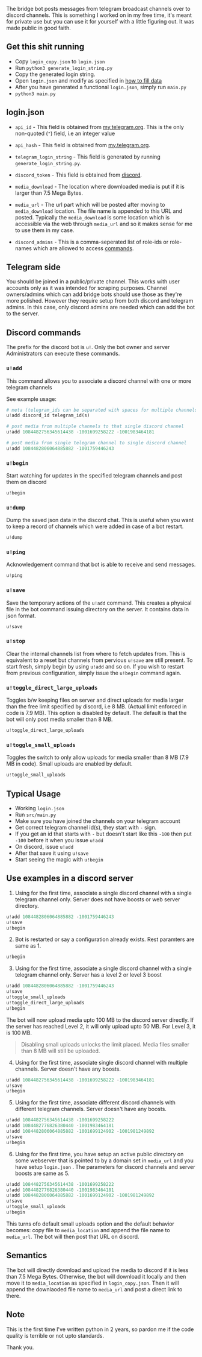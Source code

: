 The bridge bot posts messages from telegram broadcast channels over to discord channels.
This is something I worked on in my free time, it's meant for private use but you
can use it for yourself with a little figuring out.
It was made public in good faith.

## Get this shit running

- Copy `login_copy.json` to `login.json`
- Run `python3 generate_login_string.py`
- Copy the generated login string.
- Open `login.json` and modify as specified in [how to fill data](#login.json)
- After you have generated a functional `login.json`, simply run `main.py`
- `python3 main.py`

## login.json

- `api_id` - This field is obtained from [my.telegram.org](https://my.telegram.org). This is the only non-quoted (`"`) field, i.e an integer value

- `api_hash` - This field is obtained from [my.telegram.org](https://my.telegram.org).

- `telegram_login_string` - This field is generated by running `generate_login_string.py`.

- `discord_token` - This field is obtained from [discord](https://discord.com/developers/applications).

- `media_download` - The location where downloaded media is put if it is larger than 7.5 Mega Bytes.

- `media_url` - The url part which will be posted after moving to `media_download` location. The file name is appended to this URL and posted.
Typically the `media_download` is some location which is accessible via the
web through `media_url` and so it makes sense for me to use them in my case.

- `discord_admins` - This is a comma-seperated list of role-ids or role-names
which are allowed to access [commands](#discord-commands).


## Telegram side
You should be joined in a public/private channel. This works with user accounts only
as it was intended for scraping purposes. Channel owners/admins which can add bridge
bots should use those as they're more polished. However they require setup from both
discord and telegram admins. In this case, only discord admins are needed which can
add the bot to the server.

## Discord commands
The prefix for the discord bot is `u!`. Only the bot owner and server Administrators
can execute these commands.

### `u!add`
This command allows you to associate a discord channel with one or more telegram channels

See example usage:

```py
# meta (telegram_ids can be separated with spaces for multiple channels)
u!add discord_id telegram_id(s)
```

```py
# post media from multiple channels to that single discord channel
u!add 1084482756345614438 -1001699258222 -1001983464181
```
```py
# post media from single telegram channel to single discord channel
u!add 1084482806064885882 -1001759446243
```

### `u!begin`
Start watching for updates in the specified telegram channels and post them on discord
```py
u!begin
```

### `u!dump`
Dump the saved json data in the discord chat. This is useful when you want to keep a record
of channels which were added in case of a bot restart.
```py
u!dump
```

### `u!ping`
Acknowledgement command that bot is able to receive and send messages.
```py
u!ping
```

### `u!save`
Save the temporary actions of the `u!add` command. This creates a physical file in the bot
command issuing directory on the server. It contains data in json format.

```py
u!save
```

### `u!stop`
Clear the internal channels list from where to fetch updates from.
This is equivalent to a reset but channels from pervious `u!save`
are still present. To start fresh, simply begin by using `u!add` and 
so on. If you wish to restart from previous configuration, simply
issue the `u!begin` command again.

### `u!toggle_direct_large_uploads`
Toggles b/w keeping files on server and direct uploads for media larger than the free
limit specified by discord, i.e 8 MB. (Actual limit enforced in code is 7.9 MB). This option is disabled by default. The default is that the bot will only post
media smaller than 8 MB.
```py
u!toggle_direct_large_uploads
```

### `u!toggle_small_uploads`
Toggles the switch to only allow uploads for media smaller than 8 MB (7.9 MB in code). Small uploads are enabled by default.
```py
u!toggle_small_uploads
```

## Typical Usage
- Working `login.json`
- Run `src/main.py`
- Make sure you have joined the channels on your telegram account
- Get correct telegram channel id(s), they start with `-` sign.
- If you get an id that starts with `-` but doesn't start like this `-100`
then put `-100` before it when you issue `u!add`
- On discord, issue `u!add`
- After that save it using `u!save`
- Start seeing the magic with `u!begin`

## Use examples in a discord server

1. Using for the first time, associate a single discord channel with a single telegram channel only. Server does not have boosts or web server directory.

```py
u!add 1084482806064885882 -1001759446243
u!save
u!begin
```

2. Bot is restarted or say a configuration already exists. Rest paramters
are same as 1.
```py
u!begin
```

3. Using for the first time, associate a single discord channel with
a single telegram channel only. Server has a level 2 or level 3 boost

```py
u!add 1084482806064885882 -1001759446243
u!save
u!toggle_small_uploads
u!toggle_direct_large_uploads
u!begin
```

The bot will now upload media upto 100 MB to the discord server directly.
If the server has reached Level 2, it will only upload upto 50 MB.
For Level 3, it is 100 MB.

> Disabling small uploads unlocks the limit placed. Media files
smaller than 8 MB will still be uploaded.

4. Using for the first time, associate single discord channel with
multiple channels. Server doesn't have any boosts.

```py
u!add 1084482756345614438 -1001699258222 -1001983464181
u!save
u!begin
```

5. Using for the first time, associate different discord channels with different telegram channels. Server doesn't have any boosts.

```py
u!add 1084482756345614438 -1001699258222 
u!add 1084482776826380440 -1001983464181
u!add 1084482806064885882 -1001699124902 -1001981249892
u!save
u!begin
```

6. Using for the first time, you have setup an
active public directory on some webserver that is pointed to
by a domain set in `media_url` and you have setup `login.json`
. The parameters for discord channels and server boosts
are same as 5.

```py
u!add 1084482756345614438 -1001699258222 
u!add 1084482776826380440 -1001983464181
u!add 1084482806064885882 -1001699124902 -1001981249892
u!save
u!toggle_small_uploads
u!begin
```

This turns ofo default small uploads option and the default behavior becomes:
copy file to `media_location` and append the file name to `media_url`. The bot
will then post that URL on discord.

## Semantics
The bot will directly download and upload the media to discord if it is less than 7.5 Mega Bytes.
Otherwise, the bot will download it locally and then move it to `media_location` as specified in `login_copy.json`.
Then it will append the downlaoded file name to `media_url` and post a direct link to there.


## Note
This is the first time I've written python in 2 years, so pardon me
if the code quality is terrible or not upto standards.

Thank you.